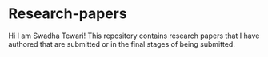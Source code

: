 # Research-papers
Hi I am Swadha Tewari! This repository contains research papers that I have authored that are submitted or in the final stages of being submitted. 
